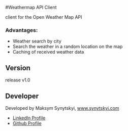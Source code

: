 #Weathermap API Client

client for the Open Weather Map API

<h3>Advantages:</h3>

<ul>
  <li>Weather search by city</li>
  <li>Search the weather in a random location on the map</li>
  <li>Сaching of received weather data</li>
</ul>

<h2>Version</h2>

release v1.0

<h2>Developer</h2>

Developed by Maksym Synytskyi, www.synytskyi.com

<ul>
  <li><a href="https://www.linkedin.com/in/maksim-synytskyi-27a0a7222/">LinkedIn Profile</a></li>
  <li><a href="https://github.com/Maximkooo">Github Profile</a></li>
</ul>

